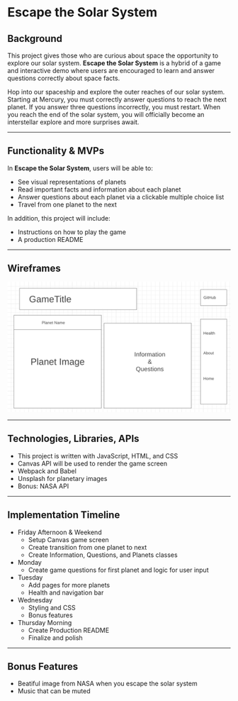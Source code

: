 # Escape the Solar System

## Background 
This project gives those who are curious about space the opportunity to explore our solar system. **Escape the Solar System** is a hybrid of a game and interactive demo where users are encouraged to learn and answer questions correctly about space facts.

Hop into our spaceship and explore the outer reaches of our solar system. Starting at Mercury, you must correctly answer questions to reach the next planet. If you answer three questions incorrectly, you must restart. When you reach the end of the solar system, you will officially become an interstellar explore and more surprises await. 

---

## Functionality & MVPs

In **Escape the Solar System**, users will be able to:
- See visual representations of planets
- Read important facts and information about each planet
- Answer questions about each planet via a clickable multiple choice list
- Travel from one planet to the next

In addition, this project will include:
- Instructions on how to play the game
- A production README

---

## Wireframes

![](Wireframe.png)

---

## Technologies, Libraries, APIs
- This project is written with JavaScript, HTML, and CSS
- Canvas API will be used to render the game screen
- Webpack and Babel
- Unsplash for planetary images
- Bonus: NASA API

--- 

## Implementation Timeline

- Friday Afternoon & Weekend
    - Setup Canvas game screen
    - Create transition from one planet to next
    - Create Information, Questions, and Planets classes
- Monday
    - Create game questions for first planet and logic for user input
- Tuesday
    - Add pages for more planets
    - Health and navigation bar
- Wednesday
    - Styling and CSS
    - Bonus features
- Thursday Morning
    - Create Production README
    - Finalize and polish

---

## Bonus Features
- Beatiful image from NASA when you escape the solar system
- Music that can be muted

